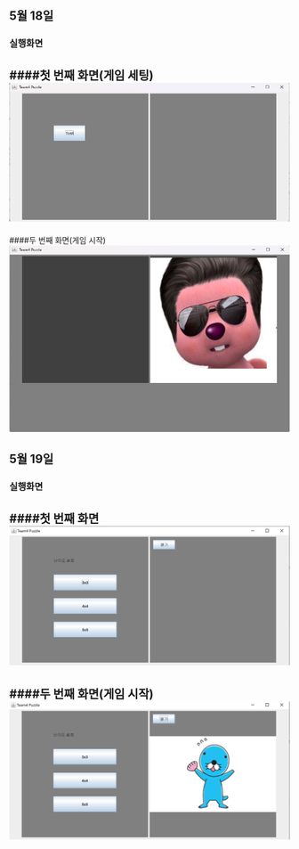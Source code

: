 ## 5월 18일
### 실행화면
####첫 번째 화면(게임 세팅)
![ScreenShot](./img/img5_19(1).png)
---
####두 번째 화면(게임 시작)
![ScreenShot](./img/img5_19(2).png)

## 5월 19일
### 실행화면
####첫 번째 화면
![ScreenShot](./img/5.19_image(1).PNG)
---
####두 번째 화면(게임 시작)
![ScreenShot](./img/5.19_image(2).PNG)
---
